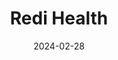 ---  
layout: startup_page  
title: "Redi Health"  
id: "redi.health"  
permalink: "/redihealthredi.health02282024/"  
website: "https://www.redi.health/"  
funding_round: "Series B"  
funding_amount: "$14M"  
investors: "Blue Heron Capital, North Coast Ventures, Refinery Ventures, Mutual Capital Partners, Rev1 Ventures, M25"  
about: "Redi Health connects pharmaceutical companies, healthcare providers, and patients on a single platform to improve patient support programs. It offers a mobile platform for medication management, symptom tracking, and health education, aiming to increase patient adherence and improve health outcomes. The platform offers enhanced efficiency and real-time information flow compared to traditional methods."  
markets: "Healthtech, Pharmaceuticals, Digital Health, Wellness and Fitness Services"  
hq: "Columbus, Ohio, United States"  
founded_year: "2021"  
linkedin: "https://www.linkedin.com/company/redi-health"  
twitter: "https://twitter.com/redihealth"  
instagram: ""  
facebook: "https://www.facebook.com/rediheath"  
crunchbase: "https://www.crunchbase.com/organization/redi-health"  
pitchbook: "https://pitchbook.com/profiles/company/472183-39"  

date_display: "28-Feb-2024"  
date: "2024-02-28"

# SEO Optimization  
meta_title: "Redi Health - Series B Funding ($14M)"  
meta_description: "Redi Health, Redi Health connects pharmaceutical companies, healthcare providers, and patients on a single platform to improve patient support programs. It offers ..."  
meta_keywords: "Redi Health, Healthtech, Pharmaceuticals, Digital Health, Wellness and Fitness Services, Series B funding"  
canonical_url: "https://startup.projectstartups.com/redihealthredi.health02282024/"  
---